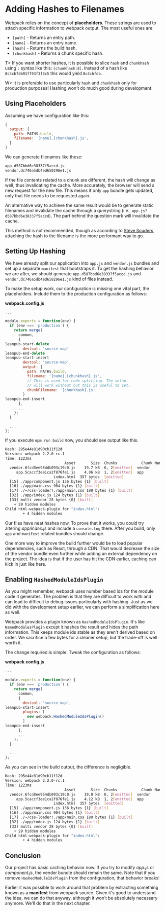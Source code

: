 # Adding Hashes to Filenames

Webpack relies on the concept of **placeholders**. These strings are used to attach specific information to webpack output. The most useful ones are:

* `[path]` - Returns an entry path.
* `[name]` - Returns an entry name.
* `[hash]` - Returns the build hash.
* `[chunkhash]` - Returns a chunk specific hash.

T> If you want shorter hashes, it is possible to slice `hash` and `chunkhash` using `:` syntax like this: `[chunkhash:8]`. Instead of a hash like `8c4cbfdb91ff93f3f3c5` this would yield `8c4cbfdb`.

W> It is preferable to use particularly `hash` and `chunkhash` only for production purposes! Hashing won't do much good during development.

## Using Placeholders

Assuming we have configuration like this:

```javascript
{
  output: {
    path: PATHS.build,
    filename: '[name].[chunkhash].js',
  }
}
```

We can generate filenames like these:

```bash
app.d587bbd6e38337f5accd.js
vendor.dc746a5db4ed650296e1.js
```

If the file contents related to a chunk are different, the hash will change as well, thus invalidating the cache. More accurately, the browser will send a new request for the new file. This means if only `app` bundle gets updated, only that file needs to be requested again.

An alternative way to achieve the same result would be to generate static filenames and invalidate the cache through a querystring (i.e., `app.js?d587bbd6e38337f5accd`). The part behind the question mark will invalidate the cache.

This method is not recommended, though as according to [Steve Souders](http://www.stevesouders.com/blog/2008/08/23/revving-filenames-dont-use-querystring/), attaching the hash to the filename is the more performant way to go.

## Setting Up Hashing

We have already split our application into `app.js` and `vendor.js` bundles and set up a separate `manifest` that bootstraps it. To get the hashing behavior we are after, we should generate `app.d587bbd6e38337f5accd.js` and `vendor.dc746a5db4ed650296e1.js` kind of files instead.

To make the setup work, our configuration is missing one vital part, the placeholders. Include them to the production configuration as follows:

**webpack.config.js**

```javascript
...

module.exports = function(env) {
  if (env === 'production') {
    return merge(
      common,
      {
leanpub-start-delete
        devtool: 'source-map'
leanpub-end-delete
leanpub-start-insert
        devtool: 'source-map',
        output: {
          path: PATHS.build,
          filename: '[name].[chunkhash].js',
          // This is used for code splitting. The setup
          // will work without but this is useful to set.
          chunkFilename: '[chunkhash].js'
        }
leanpub-end-insert
      },
      ...
    };
  }

  ...
};
```

If you execute `npm run build` now, you should see output like this.

```bash
Hash: 295e44e81d90cb11f12d
Version: webpack 2.2.0-rc.1
Time: 1223ms
                           Asset       Size  Chunks           Chunk Names
  vendor.6fcd8ee954db093c19c0.js    19.7 kB  0, 2[emitted]  vendor
     app.5caccf3ee1ca2f876fe1.js    4.06 kB  1, 2[emitted]  app
                      index.html  357 bytes  [emitted]
  [15] ./app/component.js 136 bytes {1} [built]
  [16] ./app/main.css 904 bytes {1} [built]
  [17] ./~/css-loader!./app/main.css 190 bytes {1} [built]
  [32] ./app/index.js 124 bytes {1} [built]
  [33] multi vendor 28 bytes {0} [built]
    + 29 hidden modules
Child html-webpack-plugin for "index.html":
        + 4 hidden modules
```

Our files have neat hashes now. To prove that it works, you could try altering *app/index.js* and include a `console.log` there. After you build, only `app` and `manifest` related bundles should change.

One more way to improve the build further would be to load popular dependencies, such as React, through a CDN. That would decrease the size of the vendor bundle even further while adding an external dependency on the project. The idea is that if the user has hit the CDN earlier, caching can kick in just like here.

## Enabling `HashedModuleIdsPlugin`

As you might remember, webpack uses number based ids for the module code it generates. The problem is that they are difficult to work with and can lead to difficult to debug issues particularly with hashing. Just as we did with the development setup earlier, we can perform a simplification here as well.

Webpack provides a plugin known as `HashedModuleIdsPlugin`. It's like `NamedModulesPlugin` except it hashes the result and hides the path information. This keeps module ids stable as they aren't derived based on order. We sacrifice a few bytes for a cleaner setup, but the trade-off is well worth it.

The change required is simple. Tweak the configuration as follows:

**webpack.config.js**

```javascript
...

module.exports = function(env) {
  if (env === 'production') {
    return merge(
      common,
      {
        devtool: 'source-map',
leanpub-start-insert
        plugins: [
          new webpack.HashedModuleIdsPlugin()
        ]
leanpub-end-insert
      },
      ...
    );
  }

  ...
};
```

As you can see in the build output, the difference is negligible.

```bash
Hash: 295e44e81d90cb11f12d
Version: webpack 2.2.0-rc.1
Time: 1223ms
                           Asset       Size  Chunks           Chunk Names
  vendor.6fcd8ee954db093c19c0.js    19.8 kB  0, 2[emitted]  vendor
     app.5caccf3ee1ca2f876fe1.js    4.12 kB  1, 2[emitted]  app
                      index.html  357 bytes  [emitted]
  [15] ./app/component.js 136 bytes {1} [built]
  [16] ./app/main.css 904 bytes {1} [built]
  [17] ./~/css-loader!./app/main.css 190 bytes {1} [built]
  [32] ./app/index.js 124 bytes {1} [built]
  [33] multi vendor 28 bytes {0} [built]
    + 29 hidden modules
Child html-webpack-plugin for "index.html":
        + 4 hidden modules
```

## Conclusion

Our project has basic caching behavior now. If you try to modify *app.js* or *component.js*, the vendor bundle should remain the same. Note that if you remove `HashedModuleIdsPlugin` from the configuration, that behavior breaks!

Earlier it was possible to work around that problem by extracting something known as a **manifest** from webpack source. Given it's good to understand the idea, we can do that anyway, although it won't be absolutely necessary anymore. We'll do that in the next chapter.
